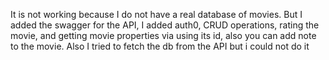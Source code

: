It is not working because I do not have a real database of movies. But I added the swagger for the API, I added auth0, CRUD operations, rating the movie, and getting movie properties via using its id, also you can add note to the movie.
Also I tried to fetch the db from the API but i could not do it

